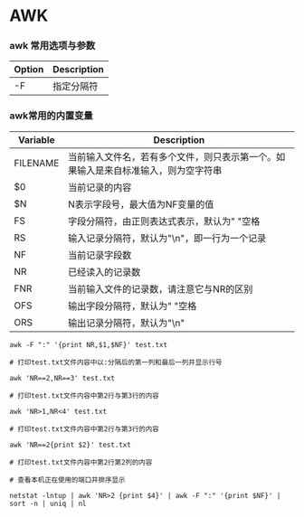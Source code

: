 # AWK

### awk 常用选项与参数

| Option | Description |
| ------ | ----------- |
| -F     | 指定分隔符       |

### awk常用的内置变量

| Variable | Description                               |
| -------- | ----------------------------------------- |
| FILENAME | 当前输入文件名，若有多个文件，则只表示第一个。如果输入是来自标准输入，则为空字符串 |
| $0       | 当前记录的内容                                   |
| $N       | N表示字段号，最大值为NF变量的值                         |
| FS       | 字段分隔符，由正则表达式表示，默认为" "空格                   |
| RS       | 输入记录分隔符，默认为"\n"，即一行为一个记录                  |
| NF       | 当前记录字段数                                   |
| NR       | 已经读入的记录数                                  |
| FNR      | 当前输入文件的记录数，请注意它与NR的区别                     |
| OFS      | 输出字段分隔符，默认为" "空格                          |
| ORS      | 输出记录分隔符，默认为"\n"                           |

```
awk -F ":" '{print NR,$1,$NF}' test.txt

# 打印test.txt文件内容中以:分隔后的第一列和最后一列并显示行号
```

```
awk 'NR==2,NR==3' test.txt

# 打印test.txt文件内容中第2行与第3行的内容
```

```
awk 'NR>1,NR<4' test.txt

# 打印test.txt文件内容中第2行与第3行的内容
```

```
awk 'NR==2{print $2}' test.txt

# 打印test.txt文件内容中第2行第2列的内容
```

```
# 查看本机正在使用的端口并排序显示

netstat -lntup | awk 'NR>2 {print $4}' | awk -F ":" '{print $NF}' | sort -n | uniq | nl
```
